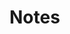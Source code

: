 <!-- ---
!-- title: ./self-evolving-agent/src/prompts/notes.md
!-- author: ywatanabe
!-- date: 2024-12-05 22:41:17
!-- --- -->


# Notes

